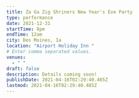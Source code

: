 ```yaml
---
title: Za Ga Zig Shriners New Year's Eve Party
type: performance
date: 2021-12-31
startTime: 8pm
endTime: 12am
city: Des Moines, Ia
location: "Airport Holiday Inn "
# Enter comma separated values.
venues:
  - " "
draft: false
description: Details coming soon!
publishDate: 2021-04-16T02:29:40.465Z
lastmod: 2021-04-16T02:29:40.485Z
---
```


